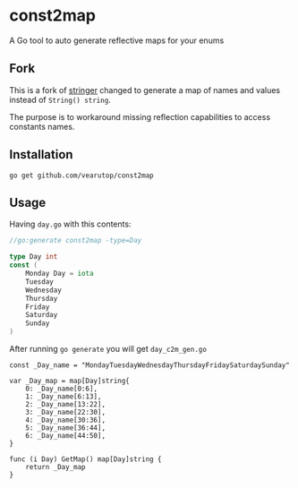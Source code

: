 # const2map
A Go tool to auto generate reflective maps for your enums

## Fork

This is a fork of [stringer](https://github.com/golang/tools/tree/master/cmd/stringer)
changed to generate a map of names and values instead of `String() string`.

The purpose is to workaround missing reflection capabilities to access constants names.

## Installation

```
go get github.com/vearutop/const2map
```

## Usage

Having `day.go` with this contents:

```go
//go:generate const2map -type=Day

type Day int
const (
	Monday Day = iota
	Tuesday
	Wednesday
	Thursday
	Friday
	Saturday
	Sunday
)
```

After running `go generate` you will get `day_c2m_gen.go`

```
const _Day_name = "MondayTuesdayWednesdayThursdayFridaySaturdaySunday"

var _Day_map = map[Day]string{
	0: _Day_name[0:6],
	1: _Day_name[6:13],
	2: _Day_name[13:22],
	3: _Day_name[22:30],
	4: _Day_name[30:36],
	5: _Day_name[36:44],
	6: _Day_name[44:50],
}

func (i Day) GetMap() map[Day]string {
	return _Day_map
}
```